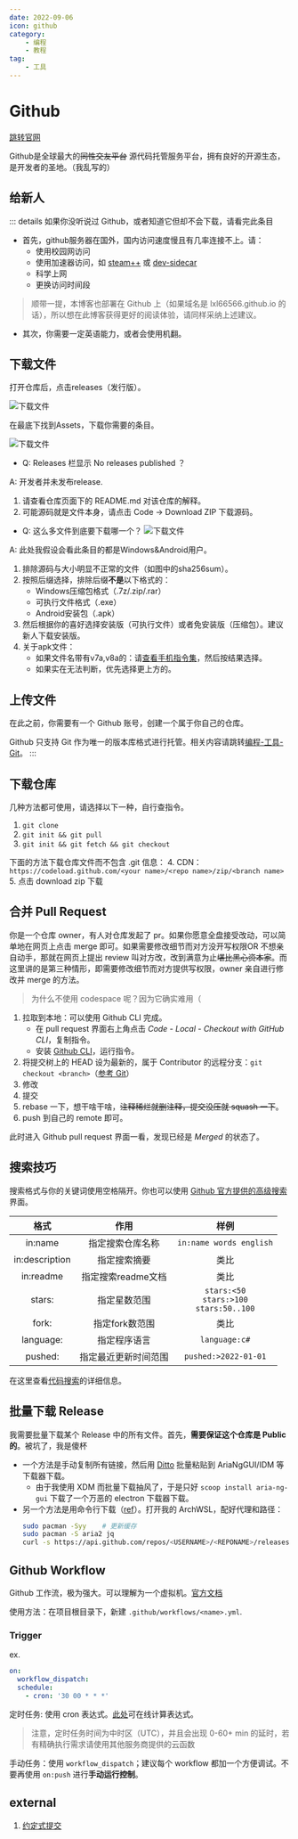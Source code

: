 ```yaml
---
date: 2022-09-06
icon: github
category:
    - 编程
    - 教程
tag:
    - 工具
---
```

# Github
[跳转官网](https://github.com/)

Github是全球最大的~~同性交友平台~~ 源代码托管服务平台，拥有良好的开源生态，是开发者的圣地。<span class="heimu" title="你知道的太多了">（我乱写的）</span>

## 给新人
::: details 如果你没听说过 Github，或者知道它但却不会下载，请看完此条目
* 首先，github服务器在国外，国内访问速度慢且有几率连接不上。请：
    * 使用校园网访问
    * 使用加速器访问，如 [steam++](../farraginous/recommend_packages.md#steam) 或 [dev-sidecar](https://github.com/docmirror/dev-sidecar)
    * 科学上网
    * 更换访问时间段

> 顺带一提，本博客也部署在 Github 上（如果域名是 lxl66566.github.io 的话），所以想在此博客获得更好的阅读体验，请同样采纳上述建议。

* 其次，你需要一定英语能力，或者会使用机翻。

## 下载文件
打开仓库后，点击releases（发行版）。

![下载文件](https://cdn.staticaly.com/gh/lxl66566/lxl66566.github.io/images/coding/github/releases.png)

在最底下找到Assets，下载你需要的条目。

![下载文件](https://cdn.staticaly.com/gh/lxl66566/lxl66566.github.io/images/coding/github/assets.png)

* Q: Releases 栏显示 No releases published ？

A: 开发者并未发布release.
1. 请查看仓库页面下的 README.md 对该仓库的解释。
2. 可能源码就是文件本身，请点击 Code -> Download ZIP 下载源码。
* Q: 这么多文件到底要下载哪一个？
![下载文件](https://cdn.staticaly.com/gh/lxl66566/lxl66566.github.io/images/coding/github/packages.png)

A: 此处我假设会看此条目的都是Windows&Android用户。
1. 排除源码与大小明显不正常的文件（如图中的sha256sum）。
2. 按照后缀选择，排除后缀**不是**以下格式的：
    * Windows压缩包格式（.7z/.zip/.rar）
    * 可执行文件格式（.exe）
    * Android安装包（.apk）
3. 然后根据你的喜好选择安装版（可执行文件）或者免安装版（压缩包）。建议新人下载安装版。
4. 关于apk文件：
    * 如果文件名带有v7a,v8a的：请[查看手机指令集](../articles/Android_ISA.md)，然后按结果选择。
    * 如果实在无法判断，优先选择更上方的。
## 上传文件
在此之前，你需要有一个 Github 账号，创建一个属于你自己的仓库。

Github 只支持 Git 作为唯一的版本库格式进行托管。相关内容请跳转[编程-工具-Git](./Git.md)。
:::
## 下载仓库
几种方法都可使用，请选择以下一种，自行查指令。
1. `git clone`
2. `git init && git pull`
3. `git init && git fetch && git checkout`

下面的方法下载仓库文件而不包含 .git 信息：
4. CDN：`https://codeload.github.com/<your name>/<repo name>/zip/<branch name>`
5. 点击 download zip 下载
## 合并 Pull Request
你是一个仓库 owner，有人对仓库发起了 pr。如果你愿意全盘接受改动，可以简单地在网页上点击 merge 即可。如果需要修改细节而对方没开写权限<span class="heimu" title="你知道的太多了">OR 不想亲自动手</span>，那就在网页上提出 review 叫对方改，改到满意为止<span class="heimu" title="你知道的太多了">~~堪比黑心资本家~~</span>。而这里讲的是第三种情形，即需要修改细节而对方提供写权限，owner 亲自进行修改并 merge 的方法。
> 为什么不使用 codespace 呢？因为它确实难用（
1. 拉取到本地：可以使用 Github CLI 完成。
    * 在 pull request 界面右上角点击 *Code - Local - Checkout with GitHub CLI*，复制指令。
    * 安装 [Github CLI](https://cli.github.com/)，运行指令。
2. 将提交树上的 HEAD 设为最新的，属于 Contributor 的远程分支：`git checkout <branch>`（[参考 Git](./Git.md)）
3. 修改
4. 提交
5. rebase 一下，想干啥干啥，~~注释稀烂就删注释，提交没压就 squash 一下~~。
6. push 到自己的 remote 即可。

此时进入 Github pull request 界面一看，发现已经是 *Merged* 的状态了。
## 搜索技巧
搜索格式与你的关键词使用空格隔开。你也可以使用 [Github 官方提供的高级搜索](https://github.com/search/advanced)界面。

|格式|作用|样例|
| :-: | :-: | :-: |
|in:name|指定搜索仓库名称|`in:name words english`|
|in:description|指定搜索摘要|类比|
|in:readme|指定搜索readme文档|类比|
|stars:|指定星数范围|`stars:<50`<br/>`stars:>100`<br/>`stars:50..100`|
|fork:|指定fork数范围|类比|
|language:|指定程序语言|`language:c#`|
|pushed:|指定最近更新时间范围|`pushed:>2022-01-01`|

在这里查看[代码搜索](https://docs.github.com/zh/search-github/github-code-search/understanding-github-code-search-syntax)的详细信息。
## 批量下载 Release
我需要批量下载某个 Release 中的所有文件。首先，**需要保证这个仓库是 Public 的**。<span class="heimu" title="你知道的太多了">被坑了，我是傻杯</span>
* 一个方法是手动复制所有链接，然后用 [Ditto](../farraginous/recommend_packages.md#ditto) 批量粘贴到 AriaNgGUI/IDM 等下载器下载。
    * 由于我使用 XDM 而批量下载抽风了，于是只好 `scoop install aria-ng-gui` 下载了一个万恶的 electron 下载器下载。
* 另一个方法是用命令行下载（[ref](https://www.bilibili.com/read/cv21459907)）。打开我的 ArchWSL，配好代理和路径：
    ```sh
    sudo pacman -Syy    # 更新缓存
    sudo pacman -S aria2 jq
    curl -s https://api.github.com/repos/<USERNAME>/<REPONAME>/releases/latest | jq -r '.assets[].browser_download_url' | aria2c -c -s 16 -x 16 -k 1M -i -
    ```
## Github Workflow
Github 工作流，极为强大。可以理解为一个虚拟机。[官方文档](https://docs.github.com/cn/actions/using-workflows/about-workflows)

使用方法：在项目根目录下，新建 `.github/workflows/<name>.yml`.
### Trigger
ex.
```yml
on:
  workflow_dispatch:
  schedule:
    - cron: '30 00 * * *'
```
定时任务: 使用 cron 表达式。[此处](https://crontab.guru/)可在线计算表达式。
> 注意，定时任务时间为中时区（UTC），并且会出现 0-60+ min 的延时，若有精确执行需求请使用其他服务商提供的云函数

手动任务：使用 `workflow_dispatch`；建议每个 workflow 都加一个方便调试。不要再使用 `on:push` 进行**手动运行控制**。
## external
1. [约定式提交](https://www.conventionalcommits.org/zh-hans/v1.0.0/)